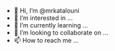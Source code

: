 - 👋 Hi, I’m @mrkatalouni
- 👀 I’m interested in ...
- 🌱 I’m currently learning ...
- 💞️ I’m looking to collaborate on ...
- 📫 How to reach me ...

<!---
mrkatalouni/mrkatalouni is a ✨ special ✨ repository because its `README.md` (this file) appears on your GitHub profile.
You can click the Preview link to take a look at your changes.
--->
